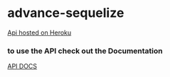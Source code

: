 # advance-sequelize

<a href="https://amazon-marketplace.herokuapp.com/users">Api hosted on Heroku</a>

### to use the API check out the Documentation
<a href="https://documenter.getpostman.com/view/17619922/UVC5D74q">API DOCS</a>
